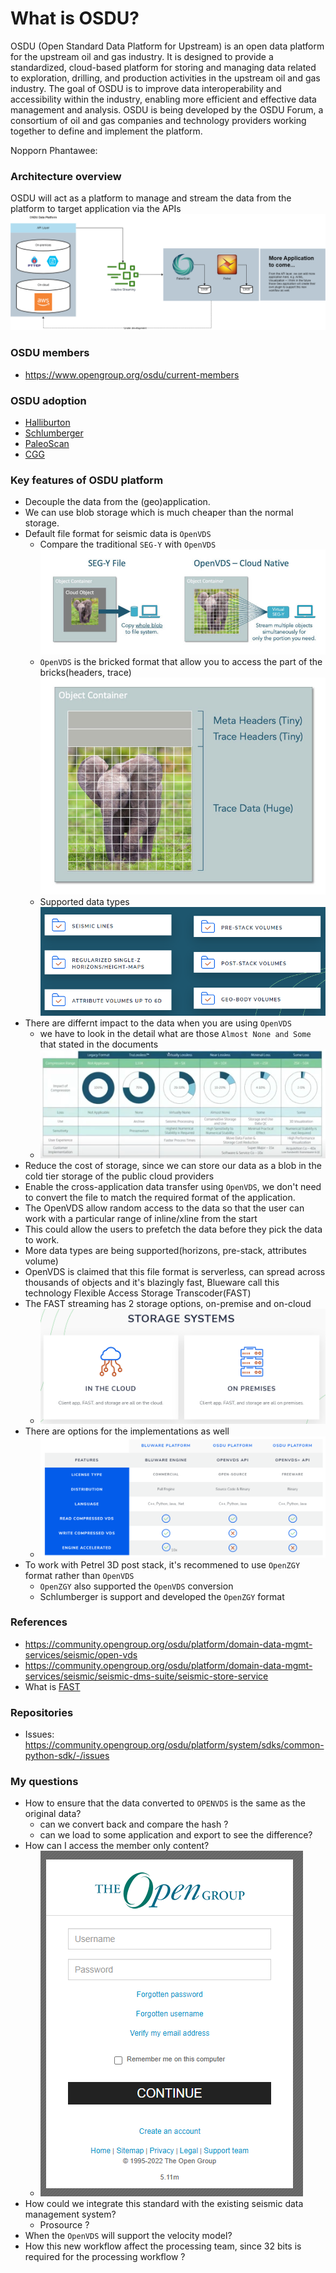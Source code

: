 # What is OSDU?
OSDU (Open Standard Data Platform for Upstream) is an open data platform for the upstream oil and gas industry. It is designed to provide a standardized, cloud-based platform for storing and managing data related to exploration, drilling, and production activities in the upstream oil and gas industry. The goal of OSDU is to improve data interoperability and accessibility within the industry, enabling more efficient and effective data management and analysis. OSDU is being developed by the OSDU Forum, a consortium of oil and gas companies and technology providers working together to define and implement the platform.

Nopporn Phantawee: 
### Architecture overview
OSDU will act as a platform to manage and stream the data from the platform to target application via the APIs
![OSDU_architecture](./img/osdu_architecture.png)

### OSDU members
- https://www.opengroup.org/osdu/current-members

### OSDU adoption
- [Halliburton](https://www.halliburton.com/en/events/managing-making-the-most-of-your-seismic-data-on-osdu)
- [Schlumberger](https://www.software.slb.com/data/guide-to-osdu-data-platform)
- [PaleoScan](https://www.eliis-geo.com/documents/Documents/Brochure_2022_web.pdf)
- [CGG](https://www.cgg.com/industry-applications/digital/data-management-access)

### Key features of OSDU platform
- Decouple the data from the (geo)application.
- We can use blob storage which is much cheaper than the normal storage.
- Default file format for seismic data is `OpenVDS`
    - Compare the traditional `SEG-Y` with `OpenVDS` ![seg-y_vs_openvds](./img/segy_vs_openvds.jpg)
    - `OpenVDS` is the bricked format that allow you to access the part of the bricks(headers, trace) ![openvdsbrick](./img/openvds_bricks.jpg)
    - Supported data types ![supported_data_types](./img/dtype_supported.png)
- There are differnt impact to the data when you are using `OpenVDS`
    - we have to look in the detail what are those `Almost None and Some` that stated in the documents
    - ![compression_impact](./img/compression_impact.png)
- Reduce the cost of storage, since we can store our data as a blob in the cold tier storage of the public cloud providers
- Enable the cross-application data transfer using `OpenVDS`, we don't need to convert the file to match the required format of the application.
- The OpenVDS allow random access to the data so that the user can work with a particular range of inline/xline from the start
- This could allow the users to prefetch the data before they pick the data to work.
- More data types are being supported(horizons, pre-stack, attributes volume)
 - OpenVDS is claimed that this file format is serverless, can spread across thousands of objects and it's blazingly fast, Blueware call this technology Flexible Access Storage Transcoder(FAST)
- The FAST streaming has 2 storage options, on-premise and on-cloud 
  - ![storage_option](./img/fast_solutions.png)
- There are options for the implementations as well
  - ![implementation_option](./img/vsd_implementations.png)
- To work with Petrel 3D post stack, it's recommened to use `OpenZGY` format rather than `OpenVDS`
  - `OpenZGY` also supported the `OpenVDS` conversion
  - Schlumberger is support and developed the `OpenZGY` format

### References
- https://community.opengroup.org/osdu/platform/domain-data-mgmt-services/seismic/open-vds
- https://community.opengroup.org/osdu/platform/domain-data-mgmt-services/seismic/seismic-dms-suite/seismic-store-service
- What is [FAST](https://bluware.com/blog/what-is-bluware-fast-and-how-does-it-work/)


### Repositories
- Issues: https://community.opengroup.org/osdu/platform/system/sdks/common-python-sdk/-/issues

### My questions
- How to ensure that the data converted to `OPENVDS` is the same as the original data?
  - can we convert back and compare the hash ?
  - can we load to some application and export to see the difference?
- How can I access the member only content?
  - ![login_member](img/login_osdu_member.png)
- How could we integrate this standard with the existing seismic data management system?
  - Prosource ?
- When the `OpenVDS` will support the velocity model?
- How this new workflow affect the processing team, since 32 bits is required for the processing workflow ?